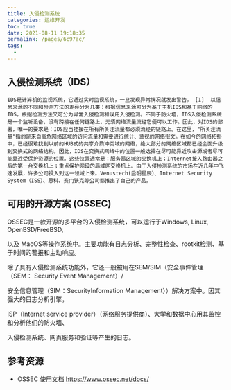 ```yaml
---
title: 入侵检测系统
categories: 运维开发
toc: true
date: 2021-08-11 19:18:35
permalink: /pages/6c97ac/
tags: 
  - 
---
```




## 入侵检测系统（IDS）

```
IDS是计算机的监视系统，它通过实时监视系统，一旦发现异常情况就发出警告。 [1]  以信息来源的不同和检测方法的差异分为几类：根据信息来源可分为基于主机IDS和基于网络的IDS，根据检测方法又可分为异常入侵检测和误用入侵检测。不同于防火墙，IDS入侵检测系统是一个监听设备，没有跨接在任何链路上，无须网络流量流经它便可以工作。因此，对IDS的部署，唯一的要求是：IDS应当挂接在所有所关注流量都必须流经的链路上。在这里，"所关注流量"指的是来自高危网络区域的访问流量和需要进行统计、监视的网络报文。在如今的网络拓扑中，已经很难找到以前的HUB式的共享介质冲突域的网络，绝大部分的网络区域都已经全面升级到交换式的网络结构。因此，IDS在交换式网络中的位置一般选择在尽可能靠近攻击源或者尽可能靠近受保护资源的位置。这些位置通常是：服务器区域的交换机上；Internet接入路由器之后的第一台交换机上；重点保护网段的局域网交换机上。由于入侵检测系统的市场在近几年中飞速发展，许多公司投入到这一领域上来。Venustech(启明星辰）、Internet Security System（ISS）、思科、赛门铁克等公司都推出了自己的产品。
```



## 可用的开源方案 (OSSEC)

OSSEC是一款开源的多平台的入侵检测系统，可以运行于Windows, Linux, OpenBSD/FreeBSD,

以及 MacOS等操作系统中。主要功能有日志分析、完整性检查、rootkit检测、基于时间的警报和主动响应。

除了具有入侵检测系统功能外，它还一般被用在SEM/SIM（安全事件管理（SEM： Security Event Management）/

安全信息管理（SIM：SecurityInformation Management））解决方案中。因其强大的日志分析引擎，

ISP（Internet service provider）（网络服务提供商）、大学和数据中心用其监控和分析他们的防火墙、

入侵检测系统、网页服务和验证等产生的日志。

## 参考资源

- OSSEC 使用文档 https://www.ossec.net/docs/ 

